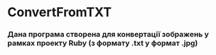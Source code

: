 # ConvertFromTXT
### Дана програма створена для конвертації зображень у рамках проекту Ruby (з формату .txt у формат .jpg)